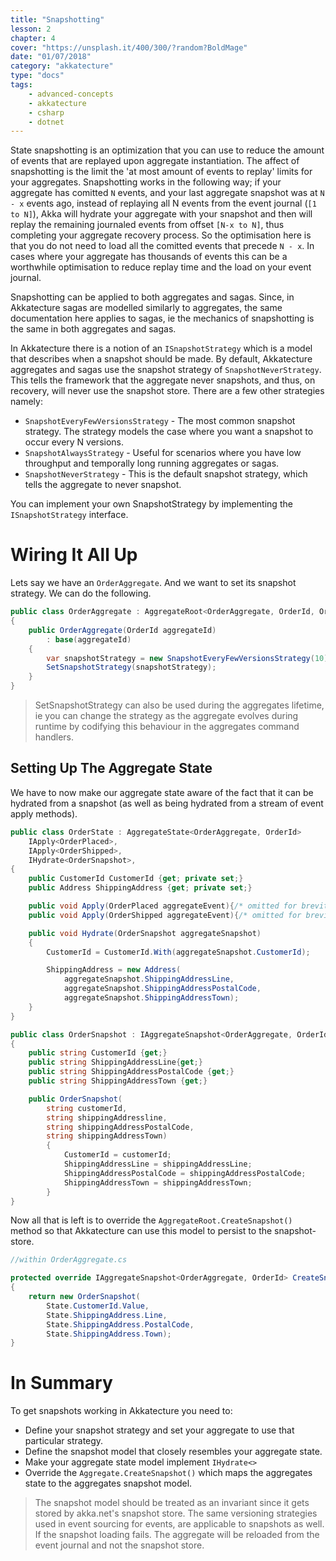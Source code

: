 ```yaml
---
title: "Snapshotting"
lesson: 2
chapter: 4
cover: "https://unsplash.it/400/300/?random?BoldMage"
date: "01/07/2018"
category: "akkatecture"
type: "docs"
tags:
    - advanced-concepts
    - akkatecture
    - csharp
    - dotnet
---
```

State snapshotting is an optimization that you can use to reduce the amount of events that are replayed upon aggregate instantiation. The affect of snapshotting is the limit the 'at most amount of events to replay' limits for your aggregates. Snapshotting works in the following way; if your aggregate has comitted `N` events, and your last aggregate snapshot was at `N - x` events ago, instead of replaying all N events from the event journal (`[1 to N]`), Akka will hydrate your aggregate with your snapshot and then will replay the remaining journaled events from offset `[N-x to N]`, thus completing your aggregate recovery process. So the optimisation here is that you do not need to load all the comitted events that precede `N - x`. In cases where your aggregate has thousands of events this can be a worthwhile optimisation to reduce replay time and the load on your event journal.

Snapshotting can be applied to both aggregates and sagas. Since, in Akkatecture sagas are modelled similarly to aggregates, the same documentation here applies to sagas, ie the mechanics of snapshotting is the same in both aggregates and sagas.

In Akkatecture there is a notion of an `ISnapshotStrategy` which is a model that describes when a snapshot should be made. By default, Akkatecture aggregates and sagas use the snapshot strategy of `SnapshotNeverStrategy`. This tells the framework that the aggregate never snapshots, and thus, on recovery, will never use the snapshot store. There are a few other strategies namely:

* `SnapshotEveryFewVersionsStrategy` - The most common snapshot strategy. The strategy models the case where you want a snapshot to occur every N versions.
* `SnapshotAlwaysStrategy` - Useful for scenarios where you have low throughput and temporally long running aggregates or sagas.
* `SnapshotNeverStrategy` - This is the default snapshot strategy, which tells the aggregate to never snapshot.

You can implement your own SnapshotStrategy by implementing the `ISnapshotStrategy` interface.

# Wiring It All Up

Lets say we have an `OrderAggregate`. And we want to set its snapshot strategy. We can do the following.

```csharp
public class OrderAggregate : AggregateRoot<OrderAggregate, OrderId, OrderState>
{
    public OrderAggregate(OrderId aggregateId)
        : base(aggregateId)
    {
        var snapshotStrategy = new SnapshotEveryFewVersionsStrategy(10);
        SetSnapshotStrategy(snapshotStrategy);
    }
}
```
> SetSnapshotStrategy can also be used during the aggregates lifetime, ie you can change the strategy as the aggregate evolves during runtime by codifying this behaviour in the aggregates command handlers.

## Setting Up The Aggregate State

We have to now make our aggregate state aware of the fact that it can be hydrated from a snapshot (as well as being hydrated from a stream of event apply methods).


```csharp
public class OrderState : AggregateState<OrderAggregate, OrderId>
    IApply<OrderPlaced>,
    IApply<OrderShipped>,
    IHydrate<OrderSnapshot>,
{
    public CustomerId CustomerId {get; private set;}
    public Address ShippingAddress {get; private set;}

    public void Apply(OrderPlaced aggregateEvent){/* omitted for brevity */}
    public void Apply(OrderShipped aggregateEvent){/* omitted for brevity */}

    public void Hydrate(OrderSnapshot aggregateSnapshot)
    {
        CustomerId = CustomerId.With(aggregateSnapshot.CustomerId);

        ShippingAddress = new Address(
            aggregateSnapshot.ShippingAddressLine,
            aggregateSnapshot.ShippingAddressPostalCode,
            aggregateSnapshot.ShippingAddressTown);
    }
}

public class OrderSnapshot : IAggregateSnapshot<OrderAggregate, OrderId>
{
    public string CustomerId {get;}
    public string ShippingAddressLine{get;}
    public string ShippingAddressPostalCode {get;}
    public string ShippingAddressTown {get;}

    public OrderSnapshot(
        string customerId,
        string shippingAddressline,
        string shippingAddressPostalCode,
        string shippingAddressTown)
        {
            CustomerId = customerId;
            ShippingAddressLine = shippingAddressLine;
            ShippingAddressPostalCode = shippingAddressPostalCode;
            ShippingAddressTown = shippingAddressTown;
        }
}
```

Now all that is left is to override the `AggregateRoot.CreateSnapshot()` method so that Akkatecture can use this model to persist to the snapshot-store.

```csharp
//within OrderAggregate.cs

protected override IAggregateSnapshot<OrderAggregate, OrderId> CreateSnapshot()
{
    return new OrderSnapshot(
        State.CustomerId.Value,
        State.ShippingAddress.Line,
        State.ShippingAddress.PostalCode,
        State.ShippingAddress.Town);
}
```

# In Summary

To get snapshots working in Akkatecture you need to:

* Define your snapshot strategy and set your aggregate to use that particular strategy.
* Define the snapshot model that closely resembles your aggregate state.
* Make your aggregate state model implement `IHydrate<>`
* Override the `Aggregate.CreateSnapshot()` which maps the aggregates state to the aggregates snapshot model.

> The snapshot model should be treated as an invariant since it gets stored by akka.net's snapshot store. The same versioning strategies used in event sourcing for events, are applicable to snapshots as well. If the snapshot loading fails. The aggregate will be reloaded from the event journal and not the snapshot store.